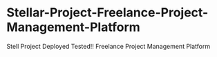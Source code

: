 # Stellar-Project-Freelance-Project-Management-Platform
Stell Project Deployed Tested!! Freelance Project Management Platform
